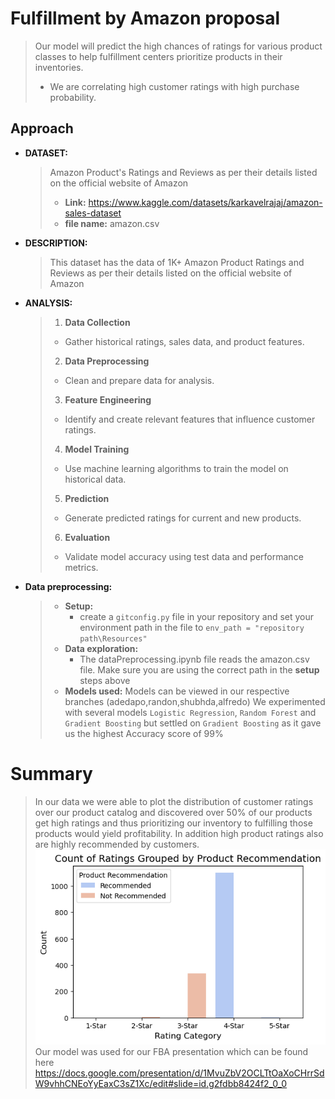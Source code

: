# Fulfillment by Amazon proposal
>Our model will predict the high chances of ratings for various product classes to help fulfillment centers prioritize products in their inventories. 
>* We are correlating high customer ratings with high purchase probability.

## Approach 
* **DATASET:**
  > Amazon Product's Ratings and Reviews as per their details listed on the official website of Amazon 
  > * **Link:** https://www.kaggle.com/datasets/karkavelrajaj/amazon-sales-dataset 
  > * **file name:** amazon.csv 
  
* **DESCRIPTION:**
  >This dataset has the data of 1K+ Amazon Product Ratings and Reviews as per their details listed on the official website of Amazon

* **ANALYSIS:** 
  >1. **Data Collection**
  > - Gather historical ratings, sales data, and product features.
  >2. **Data Preprocessing**
  > - Clean and prepare data for analysis.
  >3. **Feature Engineering**
   >- Identify and create relevant features that influence customer ratings.
  >4. **Model Training**
   >- Use machine learning algorithms to train the model on historical data.
  >5. **Prediction**
   >- Generate predicted ratings for current and new products.
  >6. **Evaluation**
   >- Validate model accuracy using test data and performance metrics.

* **Data preprocessing:**
  >* **Setup:** 
  >   * create a `gitconfig.py` file in your repository and set your environment path in the file to `env_path = "repository path\Resources"`
  >* **Data exploration:**
  >   * The dataPreprocessing.ipynb file reads the amazon.csv file. Make sure you are using the correct path in the **setup** steps above
  >  * **Models used:** Models can be viewed in our respective branches (adedapo,randon,shubhda,alfredo) We experimented with several models `Logistic Regression`, `Random Forest` and `Gradient Boosting` but settled on `Gradient Boosting` as it gave us the highest Accuracy score of 99%


# Summary
>In our data we were able to plot the distribution of customer ratings over our product catalog and discovered over 50% of our products get high ratings and thus prioritizing our inventory to fulfilling those products would yield profitability. In addition high product ratings also are highly recommended by customers.
![alt text](image-1.png)
Our model was used for our FBA presentation which can be found here https://docs.google.com/presentation/d/1MvuZbV2OCLTtOaXoCHrrSdW9vhhCNEoYyEaxC3sZ1Xc/edit#slide=id.g2fdbb8424f2_0_0